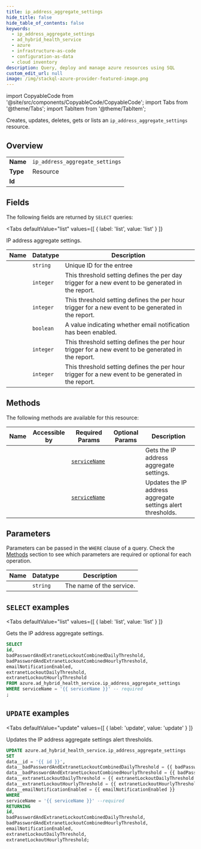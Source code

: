 ```yaml
--- 
title: ip_address_aggregate_settings
hide_title: false
hide_table_of_contents: false
keywords:
  - ip_address_aggregate_settings
  - ad_hybrid_health_service
  - azure
  - infrastructure-as-code
  - configuration-as-data
  - cloud inventory
description: Query, deploy and manage azure resources using SQL
custom_edit_url: null
image: /img/stackql-azure-provider-featured-image.png
---
```


import CopyableCode from '@site/src/components/CopyableCode/CopyableCode';
import Tabs from '@theme/Tabs';
import TabItem from '@theme/TabItem';

Creates, updates, deletes, gets or lists an <code>ip_address_aggregate_settings</code> resource.

## Overview
<table><tbody>
<tr><td><b>Name</b></td><td><code>ip_address_aggregate_settings</code></td></tr>
<tr><td><b>Type</b></td><td>Resource</td></tr>
<tr><td><b>Id</b></td><td><CopyableCode code="azure.ad_hybrid_health_service.ip_address_aggregate_settings" /></td></tr>
</tbody></table>

## Fields

The following fields are returned by `SELECT` queries:

<Tabs
    defaultValue="list"
    values={[
        { label: 'list', value: 'list' }
    ]}
>
<TabItem value="list">

IP address aggregate settings.

<table>
<thead>
    <tr>
    <th>Name</th>
    <th>Datatype</th>
    <th>Description</th>
    </tr>
</thead>
<tbody>
<tr>
    <td><CopyableCode code="id" /></td>
    <td><code>string</code></td>
    <td>Unique ID for the entree</td>
</tr>
<tr>
    <td><CopyableCode code="badPasswordAndExtranetLockoutCombinedDailyThreshold" /></td>
    <td><code>integer</code></td>
    <td>This threshold setting defines the per day trigger for a new event to be generated in the report.</td>
</tr>
<tr>
    <td><CopyableCode code="badPasswordAndExtranetLockoutCombinedHourlyThreshold" /></td>
    <td><code>integer</code></td>
    <td>This threshold setting defines the per hour trigger for a new event to be generated in the report.</td>
</tr>
<tr>
    <td><CopyableCode code="emailNotificationEnabled" /></td>
    <td><code>boolean</code></td>
    <td>A value indicating whether email notification has been enabled.</td>
</tr>
<tr>
    <td><CopyableCode code="extranetLockoutDailyThreshold" /></td>
    <td><code>integer</code></td>
    <td>This threshold setting defines the per hour trigger for a new event to be generated in the report.</td>
</tr>
<tr>
    <td><CopyableCode code="extranetLockoutHourlyThreshold" /></td>
    <td><code>integer</code></td>
    <td>This threshold setting defines the per hour trigger for a new event to be generated in the report.</td>
</tr>
</tbody>
</table>
</TabItem>
</Tabs>

## Methods

The following methods are available for this resource:

<table>
<thead>
    <tr>
    <th>Name</th>
    <th>Accessible by</th>
    <th>Required Params</th>
    <th>Optional Params</th>
    <th>Description</th>
    </tr>
</thead>
<tbody>
<tr>
    <td><a href="#list"><CopyableCode code="list" /></a></td>
    <td><CopyableCode code="select" /></td>
    <td><a href="#parameter-serviceName"><code>serviceName</code></a></td>
    <td></td>
    <td>Gets the IP address aggregate settings.</td>
</tr>
<tr>
    <td><a href="#update"><CopyableCode code="update" /></a></td>
    <td><CopyableCode code="update" /></td>
    <td><a href="#parameter-serviceName"><code>serviceName</code></a></td>
    <td></td>
    <td>Updates the IP address aggregate settings alert thresholds.</td>
</tr>
</tbody>
</table>

## Parameters

Parameters can be passed in the `WHERE` clause of a query. Check the [Methods](#methods) section to see which parameters are required or optional for each operation.

<table>
<thead>
    <tr>
    <th>Name</th>
    <th>Datatype</th>
    <th>Description</th>
    </tr>
</thead>
<tbody>
<tr id="parameter-serviceName">
    <td><CopyableCode code="serviceName" /></td>
    <td><code>string</code></td>
    <td>The name of the service.</td>
</tr>
</tbody>
</table>

## `SELECT` examples

<Tabs
    defaultValue="list"
    values={[
        { label: 'list', value: 'list' }
    ]}
>
<TabItem value="list">

Gets the IP address aggregate settings.

```sql
SELECT
id,
badPasswordAndExtranetLockoutCombinedDailyThreshold,
badPasswordAndExtranetLockoutCombinedHourlyThreshold,
emailNotificationEnabled,
extranetLockoutDailyThreshold,
extranetLockoutHourlyThreshold
FROM azure.ad_hybrid_health_service.ip_address_aggregate_settings
WHERE serviceName = '{{ serviceName }}' -- required
;
```
</TabItem>
</Tabs>


## `UPDATE` examples

<Tabs
    defaultValue="update"
    values={[
        { label: 'update', value: 'update' }
    ]}
>
<TabItem value="update">

Updates the IP address aggregate settings alert thresholds.

```sql
UPDATE azure.ad_hybrid_health_service.ip_address_aggregate_settings
SET 
data__id = '{{ id }}',
data__badPasswordAndExtranetLockoutCombinedDailyThreshold = {{ badPasswordAndExtranetLockoutCombinedDailyThreshold }},
data__badPasswordAndExtranetLockoutCombinedHourlyThreshold = {{ badPasswordAndExtranetLockoutCombinedHourlyThreshold }},
data__extranetLockoutDailyThreshold = {{ extranetLockoutDailyThreshold }},
data__extranetLockoutHourlyThreshold = {{ extranetLockoutHourlyThreshold }},
data__emailNotificationEnabled = {{ emailNotificationEnabled }}
WHERE 
serviceName = '{{ serviceName }}' --required
RETURNING
id,
badPasswordAndExtranetLockoutCombinedDailyThreshold,
badPasswordAndExtranetLockoutCombinedHourlyThreshold,
emailNotificationEnabled,
extranetLockoutDailyThreshold,
extranetLockoutHourlyThreshold;
```
</TabItem>
</Tabs>

